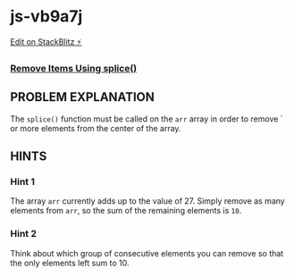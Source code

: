 # js-vb9a7j

[Edit on StackBlitz ⚡️](https://stackblitz.com/edit/js-vb9a7j)

### [Remove Items Using splice()](https://www.freecodecamp.org/learn/javascript-algorithms-and-data-structures/basic-data-structures/remove-items-using-splice)

## PROBLEM EXPLANATION
The `splice()` function must be called on the `arr` array in order to remove ` or more elements from the center of the array.

## HINTS
### Hint 1
The array `arr` currently adds up to the value of 27.  Simply remove as many elements from `arr`, so the sum of the remaining elements is `10`.
### Hint 2
Think about which group of consecutive elements you can remove so that the only elements left sum to 10.
